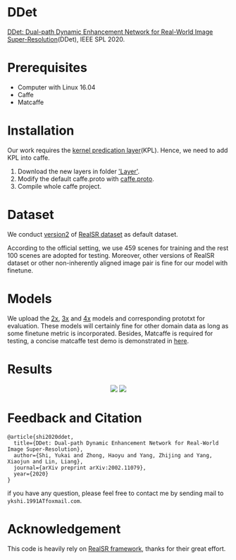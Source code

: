 # DDet

[DDet: Dual-path Dynamic Enhancement Network for Real-World Image Super-Resolution](https://arxiv.org/abs/2002.11079)(DDet), IEEE SPL 2020.

# Prerequisites
- Computer with Linux 16.04
- Caffe
- Matcaffe

# Installation
Our work requires the [kernel predication layer](https://github.com/csjcai/RealSR)(KPL). Hence, we need to add KPL into caffe.
1. Download the new layers in folder ['Layer'](https://github.com/csjcai/RealSR/tree/master/Layer).
2. Modify the default caffe.proto with [caffe.proto](https://github.com/ykshi/DDet/blob/master/caffe.proto).
3. Compile whole caffe project.

# Dataset
We conduct [version2](https://drive.google.com/open?id=1dEBRo_1HH6Yk9zrchEg_JTRi-Uhmd-sj) of [RealSR dataset](https://github.com/csjcai/RealSR) as default dataset. 

According to the official setting, we use 459 scenes for training and the rest 100 scenes are adopted for testing. Moreover, other versions of RealSR dataset or other non-inherently aligned image pair is fine for our model with finetune.

# Models
We upload the [2x](https://github.com/ykshi/DDet/tree/master/x2), [3x](https://github.com/ykshi/DDet/tree/master/x3) and [4x](https://github.com/ykshi/DDet/tree/master/x4) models and corresponding prototxt for evaluation. These models will certainly fine for other domain data as long as some finetune metric is incorporated.
Besides, Matcaffe is required for testing, a concise matcaffe test demo is demonstrated in [here](https://github.com/csjcai/RealSR/blob/master/Test/Test.m).

# Results

<div align="center">
        <img src="https://github.com/ykshi/DDet/blob/master/png/demo.png"/>
        <img src="https://github.com/ykshi/DDet/blob/master/png/results.png"/>
</div>

# Feedback and Citation
```
@article{shi2020ddet,
  title={DDet: Dual-path Dynamic Enhancement Network for Real-World Image Super-Resolution},
  author={Shi, Yukai and Zhong, Haoyu and Yang, Zhijing and Yang, Xiaojun and Lin, Liang},
  journal={arXiv preprint arXiv:2002.11079},
  year={2020}
}
```
if you have any question, please feel free to contact me by sending mail to `ykshi.1991ATfoxmail.com`.


# Acknowledgement
This code is heavily rely on [RealSR framework](https://github.com/csjcai/RealSR), thanks for their great effort.
